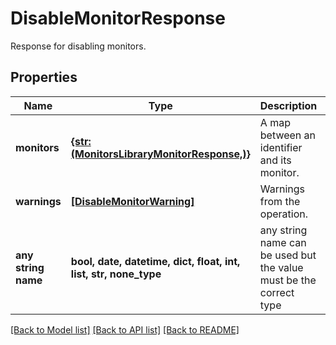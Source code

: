 # DisableMonitorResponse

Response for disabling monitors.

## Properties
Name | Type | Description | Notes
------------ | ------------- | ------------- | -------------
**monitors** | [**{str: (MonitorsLibraryMonitorResponse,)}**](MonitorsLibraryMonitorResponse.md) | A map between an identifier and its monitor. | [optional] 
**warnings** | [**[DisableMonitorWarning]**](DisableMonitorWarning.md) | Warnings from the operation. | [optional] 
**any string name** | **bool, date, datetime, dict, float, int, list, str, none_type** | any string name can be used but the value must be the correct type | [optional]

[[Back to Model list]](../README.md#documentation-for-models) [[Back to API list]](../README.md#documentation-for-api-endpoints) [[Back to README]](../README.md)


